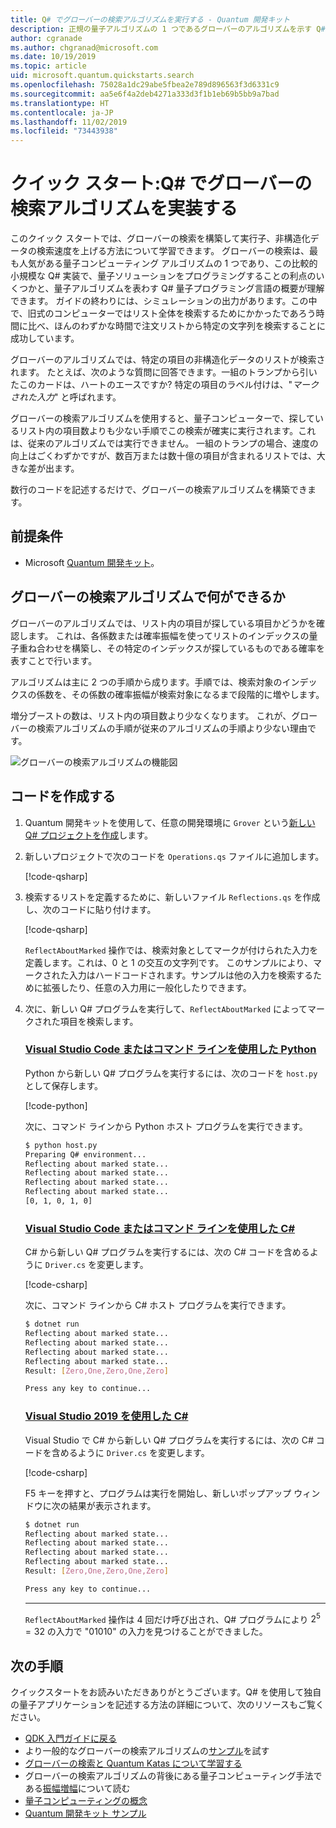 ```yaml
---
title: Q# でグローバーの検索アルゴリズムを実行する - Quantum 開発キット
description: 正規の量子アルゴリズムの 1 つであるグローバーのアルゴリズムを示す Q# プロジェクトを構築します。
author: cgranade
ms.author: chgranad@microsoft.com
ms.date: 10/19/2019
ms.topic: article
uid: microsoft.quantum.quickstarts.search
ms.openlocfilehash: 75028a1dc29abe5fbea2e789d896563f3d6331c9
ms.sourcegitcommit: aa5e6f4a2deb4271a333d3f1b1eb69b5bb9a7bad
ms.translationtype: HT
ms.contentlocale: ja-JP
ms.lasthandoff: 11/02/2019
ms.locfileid: "73443938"
---
```

# <a name="quickstart-implement-grovers-search-algorithm-in-q"></a>クイック スタート:Q# でグローバーの検索アルゴリズムを実装する

このクイック スタートでは、グローバーの検索を構築して実行子、非構造化データの検索速度を上げる方法について学習できます。  グローバーの検索は、最も人気がある量子コンピューティング アルゴリズムの 1 つであり、この比較的小規模な Q# 実装で、量子ソリューションをプログラミングすることの利点のいくつかと、量子アルゴリズムを表わす Q# 量子プログラミング言語の概要が理解できます。  ガイドの終わりには、シミュレーションの出力があります。この中で、旧式のコンピューターではリスト全体を検索するためにかかったであろう時間に比べ、ほんのわずかな時間で注文リストから特定の文字列を検索することに成功しています。

グローバーのアルゴリズムでは、特定の項目の非構造化データのリストが検索されます。 たとえば、次のような質問に回答できます。一組のトランプから引いたこのカードは、ハートのエースですか? 特定の項目のラベル付けは、"_マークされた入力_" と呼ばれます。

グローバーの検索アルゴリズムを使用すると、量子コンピューターで、探しているリスト内の項目数よりも少ない手順でこの検索が確実に実行されます。これは、従来のアルゴリズムでは実行できません。 一組のトランプの場合、速度の向上はごくわずかですが、数百万または数十億の項目が含まれるリストでは、大きな差が出ます。

数行のコードを記述するだけで、グローバーの検索アルゴリズムを構築できます。

## <a name="prerequisites"></a>前提条件

- Microsoft [Quantum 開発キット][install]。

## <a name="what-does-grovers-search-algorithm-do"></a>グローバーの検索アルゴリズムで何ができるか

グローバーのアルゴリズムでは、リスト内の項目が探している項目かどうかを確認します。 これは、各係数または確率振幅を使ってリストのインデックスの量子重ね合わせを構築し、その特定のインデックスが探しているものである確率を表すことで行います。

アルゴリズムは主に 2 つの手順から成ります。手順では、検索対象のインデックスの係数を、その係数の確率振幅が検索対象になるまで段階的に増やします。

増分ブーストの数は、リスト内の項目数より少なくなります。 これが、グローバーの検索アルゴリズムの手順が従来のアルゴリズムの手順より少ない理由です。

![グローバーの検索アルゴリズムの機能図](~/media/grover.png)

## <a name="write-the-code"></a>コードを作成する

1. Quantum 開発キットを使用して、任意の開発環境に `Grover` という[新しい Q# プロジェクトを作成](xref:microsoft.quantum.howto.createproject)します。

1. 新しいプロジェクトで次のコードを `Operations.qs` ファイルに追加します。

    [!code-qsharp[](~/quantum/samples/algorithms/simple-grover/SimpleGrover.qs?highlight=5,27)]

1. 検索するリストを定義するために、新しいファイル `Reflections.qs` を作成し、次のコードに貼り付けます。

    [!code-qsharp[](~/quantum/samples/algorithms/simple-grover/Reflections.qs)]

    `ReflectAboutMarked` 操作では、検索対象としてマークが付けられた入力を定義します。これは、0 と 1 の交互の文字列です。 このサンプルにより、マークされた入力はハードコードされます。サンプルは他の入力を検索するために拡張したり、任意の入力用に一般化したりできます。

1. 次に、新しい Q# プログラムを実行して、`ReflectAboutMarked` によってマークされた項目を検索します。

    ### <a name="python-with-visual-studio-code-or-the-command-linetabtabid-python"></a>[Visual Studio Code またはコマンド ラインを使用した Python](#tab/tabid-python)

    Python から新しい Q# プログラムを実行するには、次のコードを `host.py` として保存します。

    [!code-python[](~/quantum/samples/algorithms/simple-grover/host.py)]

    次に、コマンド ラインから Python ホスト プログラムを実行できます。

    ```bash
    $ python host.py
    Preparing Q# environment...
    Reflecting about marked state...
    Reflecting about marked state...
    Reflecting about marked state...
    Reflecting about marked state...
    [0, 1, 0, 1, 0]
    ```

    ### <a name="c-with-visual-studio-code-or-the-command-linetabtabid-csharp"></a>[Visual Studio Code またはコマンド ラインを使用した C#](#tab/tabid-csharp)

    C# から新しい Q# プログラムを実行するには、次の C# コードを含めるように `Driver.cs` を変更します。

    [!code-csharp[](~/quantum/samples/algorithms/simple-grover/Host.cs)]

    次に、コマンド ラインから C# ホスト プログラムを実行できます。

    ```bash
    $ dotnet run
    Reflecting about marked state...
    Reflecting about marked state...
    Reflecting about marked state...
    Reflecting about marked state...
    Result: [Zero,One,Zero,One,Zero]

    Press any key to continue...
    ```

    ### <a name="c-with-visual-studio-2019tabtabid-vs2019"></a>[Visual Studio 2019 を使用した C#](#tab/tabid-vs2019)

    Visual Studio で C# から新しい Q# プログラムを実行するには、次の C# コードを含めるように `Driver.cs` を変更します。

    [!code-csharp[](~/quantum/samples/algorithms/simple-grover/Host.cs)]

    F5 キーを押すと、プログラムは実行を開始し、新しいポップアップ ウィンドウに次の結果が表示されます。 

    ```bash
    $ dotnet run
    Reflecting about marked state...
    Reflecting about marked state...
    Reflecting about marked state...
    Reflecting about marked state...
    Result: [Zero,One,Zero,One,Zero]

    Press any key to continue...
    ```
    ***

    `ReflectAboutMarked` 操作は 4 回だけ呼び出され、Q# プログラムにより $2^{5} = 32$ の入力で "01010" の入力を見つけることができました。

## <a name="next-steps"></a>次の手順

クイックスタートをお読みいただきありがとうございます。Q# を使用して独自の量子アプリケーションを記述する方法の詳細について、次のリソースもご覧ください。

- [QDK 入門ガイドに戻る](xref:microsoft.quantum.welcome)
- より一般的なグローバーの検索アルゴリズムの[サンプル](https://github.com/microsoft/Quantum/tree/master/samples/algorithms/database-search)を試す
- [グローバーの検索と Quantum Katas について学習する](xref:microsoft.quantum.overview.katas)
- グローバーの検索アルゴリズムの背後にある量子コンピューティング手法である[振幅増幅](xref:microsoft.quantum.libraries.standard.algorithms#amplitude-amplification)について読む
- [量子コンピューティングの概念](xref:microsoft.quantum.concepts.intro)
- [Quantum 開発キット サンプル](https://docs.microsoft.com/samples/browse/?products=qdk)

<!-- LINKS -->

[install]: xref:microsoft.quantum.install
